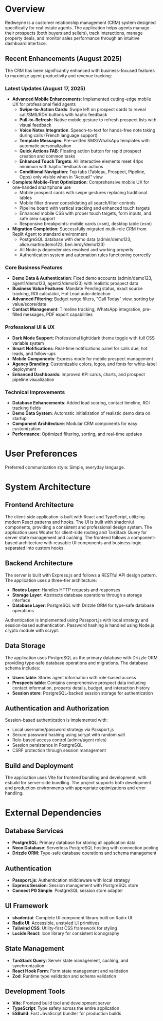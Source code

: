 # Overview

Redweyne is a customer relationship management (CRM) system designed specifically for real estate agents. The application helps agents manage their prospects (both buyers and sellers), track interactions, manage property deals, and monitor sales performance through an intuitive dashboard interface.

## Recent Enhancements (August 2025)

The CRM has been significantly enhanced with business-focused features to maximize agent productivity and revenue tracking:

### Latest Updates (August 17, 2025)
- **Advanced Mobile Enhancements**: Implemented cutting-edge mobile UX for professional field agents
  - **Swipe-to-Action Cards**: Swipe left on prospect cards to reveal call/SMS/RDV buttons with haptic feedback
  - **Pull-to-Refresh**: Native mobile gesture to refresh prospect lists with visual feedback
  - **Voice Notes Integration**: Speech-to-text for hands-free note taking during calls (French language support)
  - **Template Messages**: Pre-written SMS/WhatsApp templates with automatic personalization
  - **Quick Actions FAB**: Floating action button for rapid prospect creation and common tasks
  - **Enhanced Touch Targets**: All interactive elements meet 44px minimum with haptic feedback on actions
  - **Conditional Navigation**: Top tabs (Tableau, Prospect, Pipeline, Opps) only visible when in "Accueil" view
- **Complete Mobile-First Optimization**: Comprehensive mobile UX for one-handed smartphone use
  - Mobile prospect cards with swipe gestures replacing traditional tables
  - Mobile filter drawer consolidating all search/filter controls
  - Pipeline board with vertical stacking and enhanced touch targets
  - Enhanced mobile CSS with proper touch targets, form inputs, and safe area support
  - Responsive breakpoints: mobile cards (<sm), desktop table (≥sm)
- **Migration Completion**: Successfully migrated multi-role CRM from Replit Agent to standard environment
  - PostgreSQL database with demo data (admin/demo123, alice.martin/demo123, ben.leroy/demo123)  
  - All Node.js dependencies resolved and working properly
  - Authentication system and automation rules functioning correctly

### Core Business Features
- **Demo Data & Authentication**: Fixed demo accounts (admin/demo123, agent1/demo123, agent2/demo123) with realistic prospect data
- **Business Value Features**: Mandate Pending status, exact source tracking, ROI calculator, Hot Lead auto-detection
- **Advanced Filtering**: Budget range filters, "Call Today" view, sorting by value/score/date
- **Contact Management**: Timeline tracking, WhatsApp integration, pre-filled messages, PDF export capabilities

### Professional UI & UX
- **Dark Mode Support**: Professional light/dark theme toggle with full CSS variable system
- **Smart Notifications**: Real-time notifications panel for calls due, hot leads, and follow-ups
- **Mobile Components**: Express mode for mobile prospect management
- **Agency Branding**: Customizable colors, logos, and fonts for white-label deployment
- **Enhanced Dashboards**: Improved KPI cards, charts, and prospect pipeline visualization

### Technical Improvements
- **Database Enhancements**: Added lead scoring, contact timeline, ROI tracking fields
- **Demo Data System**: Automatic initialization of realistic demo data on startup
- **Component Architecture**: Modular CRM components for easy customization
- **Performance**: Optimized filtering, sorting, and real-time updates

# User Preferences

Preferred communication style: Simple, everyday language.

# System Architecture

## Frontend Architecture
The client-side application is built with React and TypeScript, utilizing modern React patterns and hooks. The UI is built with shadcn/ui components, providing a consistent and professional design system. The application uses Wouter for client-side routing and TanStack Query for server state management and caching. The frontend follows a component-based architecture with reusable UI components and business logic separated into custom hooks.

## Backend Architecture
The server is built with Express.js and follows a RESTful API design pattern. The application uses a three-tier architecture:
- **Routes Layer**: Handles HTTP requests and responses
- **Storage Layer**: Abstracts database operations through a storage interface
- **Database Layer**: PostgreSQL with Drizzle ORM for type-safe database operations

Authentication is implemented using Passport.js with local strategy and session-based authentication. Password hashing is handled using Node.js crypto module with scrypt.

## Data Storage
The application uses PostgreSQL as the primary database with Drizzle ORM providing type-safe database operations and migrations. The database schema includes:
- **Users table**: Stores agent information with role-based access
- **Prospects table**: Contains comprehensive prospect data including contact information, property details, budget, and interaction history
- **Session store**: PostgreSQL-backed session storage for authentication

## Authentication and Authorization
Session-based authentication is implemented with:
- Local username/password strategy via Passport.js
- Secure password hashing using scrypt with random salt
- Role-based access control (admin/agent roles)
- Session persistence in PostgreSQL
- CSRF protection through session management

## Build and Deployment
The application uses Vite for frontend bundling and development, with esbuild for server-side bundling. The project supports both development and production environments with appropriate optimizations and error handling.

# External Dependencies

## Database Services
- **PostgreSQL**: Primary database for storing all application data
- **Neon Database**: Serverless PostgreSQL hosting with connection pooling
- **Drizzle ORM**: Type-safe database operations and schema management

## Authentication
- **Passport.js**: Authentication middleware with local strategy
- **Express Session**: Session management with PostgreSQL store
- **Connect PG Simple**: PostgreSQL session store adapter

## UI Framework
- **shadcn/ui**: Complete UI component library built on Radix UI
- **Radix UI**: Accessible, unstyled UI primitives
- **Tailwind CSS**: Utility-first CSS framework for styling
- **Lucide React**: Icon library for consistent iconography

## State Management
- **TanStack Query**: Server state management, caching, and synchronization
- **React Hook Form**: Form state management and validation
- **Zod**: Runtime type validation and schema validation

## Development Tools
- **Vite**: Frontend build tool and development server
- **TypeScript**: Type safety across the entire application
- **ESBuild**: Fast JavaScript bundler for production builds